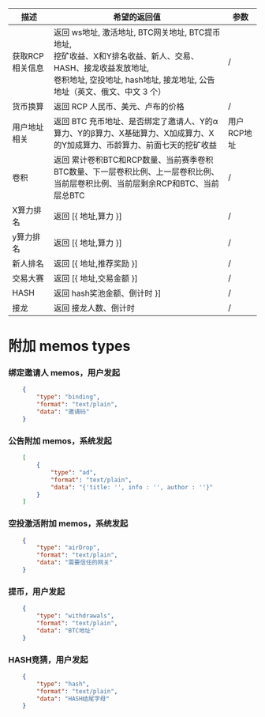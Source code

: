 | 描述 | 希望的返回值 | 参数|
|---| ---  | ---  |
|  获取RCP相关信息 | 返回 ws地址, 激活地址, BTC网关地址, BTC提币地址,<br> 挖矿收益、X和Y排名收益、新人、交易、HASH、接龙收益发放地址, <br>卷积地址, 空投地址, hash地址, 接龙地址, 公告地址（英文、俄文、中文 3 个）| / |
|  货币换算 | 返回 RCP 人民币、美元、卢布的价格 | / |
|  用户地址相关 | 返回 BTC 充币地址、是否绑定了邀请人、Y的α算力、Y的β算力、X基础算力、X加成算力、X的Y加成算力、币龄算力、前面七天的挖矿收益| 用户RCP地址 |
|  卷积 | 返回 累计卷积BTC和RCP数量、当前赛季卷积BTC数量、下一层卷积比例、上一层卷积比例、当前层卷积比例、当前层剩余RCP和BTC、当前层总BTC| / |
|  X算力排名 | 返回 [{ 地址,算力 }] | / |
|  y算力排名 | 返回 [{ 地址,算力 }] | / |
|  新人排名 | 返回 [{ 地址,推荐奖励 }] | / |
|  交易大赛 | 返回 [{ 地址,交易金额 }] | / |
|  HASH | 返回 hash奖池金额、倒计时 }] | / |
|  接龙 | 返回 接龙人数、倒计时 | / |


# 附加 memos types
### 绑定邀请人 memos，用户发起
``` JSON
    {
        "type": "binding",
        "format": "text/plain",
        "data": "邀请码"
    }
```

### 公告附加 memos，系统发起
``` JSON
    [
        {
            "type": "ad",
            "format": "text/plain",
            "data": "{'title: '', info : '', author : ''}"
        }
    ]
```

### 空投激活附加 memos，系统发起
``` JSON
    {
        "type": "airDrop",
        "format": "text/plain",
        "data": "需要信任的网关"
    }
```

### 提币，用户发起
``` JSON
    {
        "type": "withdrawals",
        "format": "text/plain",
        "data": "BTC地址"
    }
```

### HASH竞猜，用户发起
``` JSON
    {
        "type": "hash",
        "format": "text/plain",
        "data": "HASH结尾字母"
    }
```







